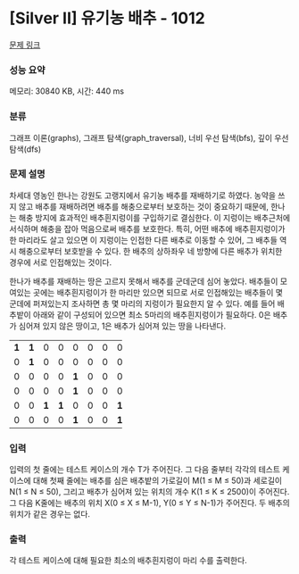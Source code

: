 # [Silver II] 유기농 배추 - 1012 

[문제 링크](https://www.acmicpc.net/problem/1012) 

### 성능 요약

메모리: 30840 KB, 시간: 440 ms

### 분류

그래프 이론(graphs), 그래프 탐색(graph_traversal), 너비 우선 탐색(bfs), 깊이 우선 탐색(dfs)

### 문제 설명

<p>차세대 영농인 한나는 강원도 고랭지에서 유기농 배추를 재배하기로 하였다. 농약을 쓰지 않고 배추를 재배하려면 배추를 해충으로부터 보호하는 것이 중요하기 때문에, 한나는 해충 방지에 효과적인 배추흰지렁이를 구입하기로 결심한다. 이 지렁이는 배추근처에 서식하며 해충을 잡아 먹음으로써 배추를 보호한다. 특히, 어떤 배추에 배추흰지렁이가 한 마리라도 살고 있으면 이 지렁이는 인접한 다른 배추로 이동할 수 있어, 그 배추들 역시 해충으로부터 보호받을 수 있다. 한 배추의 상하좌우 네 방향에 다른 배추가 위치한 경우에 서로 인접해있는 것이다.</p>

<p>한나가 배추를 재배하는 땅은 고르지 못해서 배추를 군데군데 심어 놓았다. 배추들이 모여있는 곳에는 배추흰지렁이가 한 마리만 있으면 되므로 서로 인접해있는 배추들이 몇 군데에 퍼져있는지 조사하면 총 몇 마리의 지렁이가 필요한지 알 수 있다. 예를 들어 배추밭이 아래와 같이 구성되어 있으면 최소 5마리의 배추흰지렁이가 필요하다. 0은 배추가 심어져 있지 않은 땅이고, 1은 배추가 심어져 있는 땅을 나타낸다.</p>

<table class="table table-bordered" style="width:40%">
	<tbody>
		<tr>
			<td style="text-align:center; width:4%"><strong>1</strong></td>
			<td style="text-align:center; width:4%"><strong>1</strong></td>
			<td style="text-align:center; width:4%">0</td>
			<td style="text-align:center; width:4%">0</td>
			<td style="text-align:center; width:4%">0</td>
			<td style="text-align:center; width:4%">0</td>
			<td style="text-align:center; width:4%">0</td>
			<td style="text-align:center; width:4%">0</td>
			<td style="text-align:center; width:4%">0</td>
			<td style="text-align:center; width:4%">0</td>
		</tr>
		<tr>
			<td style="text-align:center; width:4%">0</td>
			<td style="text-align:center; width:4%"><strong>1</strong></td>
			<td style="text-align:center; width:4%">0</td>
			<td style="text-align:center; width:4%">0</td>
			<td style="text-align:center; width:4%">0</td>
			<td style="text-align:center; width:4%">0</td>
			<td style="text-align:center; width:4%">0</td>
			<td style="text-align:center; width:4%">0</td>
			<td style="text-align:center; width:4%">0</td>
			<td style="text-align:center; width:4%">0</td>
		</tr>
		<tr>
			<td style="text-align:center; width:4%">0</td>
			<td style="text-align:center; width:4%">0</td>
			<td style="text-align:center; width:4%">0</td>
			<td style="text-align:center; width:4%">0</td>
			<td style="text-align:center; width:4%"><strong>1</strong></td>
			<td style="text-align:center; width:4%">0</td>
			<td style="text-align:center; width:4%">0</td>
			<td style="text-align:center; width:4%">0</td>
			<td style="text-align:center; width:4%">0</td>
			<td style="text-align:center; width:4%">0</td>
		</tr>
		<tr>
			<td style="text-align:center; width:4%">0</td>
			<td style="text-align:center; width:4%">0</td>
			<td style="text-align:center; width:4%">0</td>
			<td style="text-align:center; width:4%">0</td>
			<td style="text-align:center; width:4%"><strong>1</strong></td>
			<td style="text-align:center; width:4%">0</td>
			<td style="text-align:center; width:4%">0</td>
			<td style="text-align:center; width:4%">0</td>
			<td style="text-align:center; width:4%">0</td>
			<td style="text-align:center; width:4%">0</td>
		</tr>
		<tr>
			<td style="text-align:center; width:4%">0</td>
			<td style="text-align:center; width:4%">0</td>
			<td style="text-align:center; width:4%"><strong>1</strong></td>
			<td style="text-align:center; width:4%"><strong>1</strong></td>
			<td style="text-align:center; width:4%">0</td>
			<td style="text-align:center; width:4%">0</td>
			<td style="text-align:center; width:4%">0</td>
			<td style="text-align:center; width:4%"><strong>1</strong></td>
			<td style="text-align:center; width:4%"><strong>1</strong></td>
			<td style="text-align:center; width:4%"><strong>1</strong></td>
		</tr>
		<tr>
			<td style="text-align:center; width:4%">0</td>
			<td style="text-align:center; width:4%">0</td>
			<td style="text-align:center; width:4%">0</td>
			<td style="text-align:center; width:4%">0</td>
			<td style="text-align:center; width:4%"><strong>1</strong></td>
			<td style="text-align:center; width:4%">0</td>
			<td style="text-align:center; width:4%">0</td>
			<td style="text-align:center; width:4%"><strong>1</strong></td>
			<td style="text-align:center; width:4%"><strong>1</strong></td>
			<td style="text-align:center; width:4%"><strong>1</strong></td>
		</tr>
	</tbody>
</table>

### 입력 

 <p>입력의 첫 줄에는 테스트 케이스의 개수 T가 주어진다. 그 다음 줄부터 각각의 테스트 케이스에 대해 첫째 줄에는 배추를 심은 배추밭의 가로길이 M(1 ≤ M ≤ 50)과 세로길이 N(1 ≤ N ≤ 50), 그리고 배추가 심어져 있는 위치의 개수 K(1 ≤ K ≤ 2500)이 주어진다. 그 다음 K줄에는 배추의 위치 X(0 ≤ X ≤ M-1), Y(0 ≤ Y ≤ N-1)가 주어진다. 두 배추의 위치가 같은 경우는 없다.</p>

### 출력 

 <p>각 테스트 케이스에 대해 필요한 최소의 배추흰지렁이 마리 수를 출력한다.</p>

